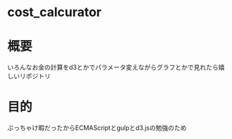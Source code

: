 # cost_calcurator

# 概要
いろんなお金の計算をd3とかでパラメータ変えながらグラフとかで見れたら嬉しいリポジトリ

# 目的
ぶっちゃけ暇だったからECMAScriptとgulpとd3.jsの勉強のため
